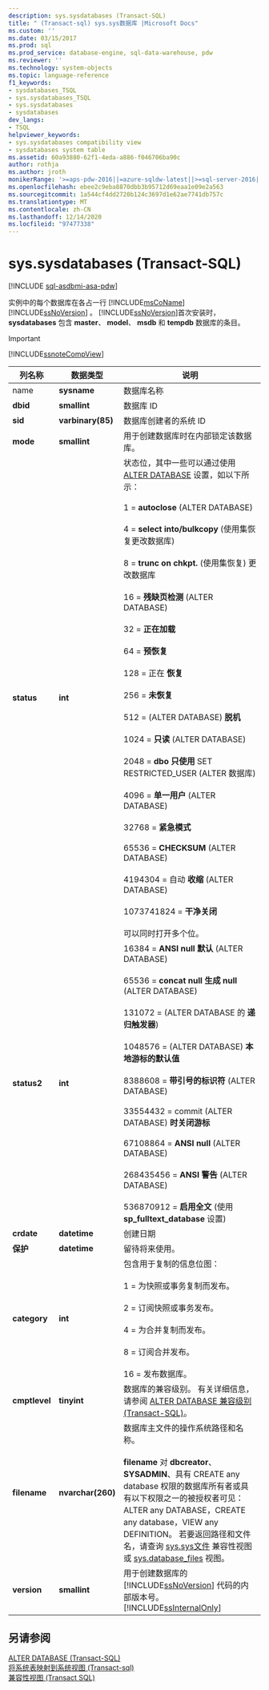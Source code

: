 ```yaml
---
description: sys.sysdatabases (Transact-SQL)
title: " (Transact-sql) sys.sys数据库 |Microsoft Docs"
ms.custom: ''
ms.date: 03/15/2017
ms.prod: sql
ms.prod_service: database-engine, sql-data-warehouse, pdw
ms.reviewer: ''
ms.technology: system-objects
ms.topic: language-reference
f1_keywords:
- sysdatabases_TSQL
- sys.sysdatabases_TSQL
- sys.sysdatabases
- sysdatabases
dev_langs:
- TSQL
helpviewer_keywords:
- sys.sysdatabases compatibility view
- sysdatabases system table
ms.assetid: 60a93880-62f1-4eda-a886-f046706ba90c
author: rothja
ms.author: jroth
monikerRange: '>=aps-pdw-2016||=azure-sqldw-latest||>=sql-server-2016||>=sql-server-linux-2017||=azuresqldb-mi-current'
ms.openlocfilehash: ebee2c9eba8870dbb3b95712d69eaa1e09e2a563
ms.sourcegitcommit: 1a544cf4dd2720b124c3697d1e62ae7741db757c
ms.translationtype: MT
ms.contentlocale: zh-CN
ms.lasthandoff: 12/14/2020
ms.locfileid: "97477338"
---
```

# <a name="syssysdatabases-transact-sql"></a>sys.sysdatabases (Transact-SQL)
[!INCLUDE [sql-asdbmi-asa-pdw](../../includes/applies-to-version/sql-asdbmi-asa-pdw.md)]

  实例中的每个数据库在各占一行 [!INCLUDE[msCoName](../../includes/msconame-md.md)] [!INCLUDE[ssNoVersion](../../includes/ssnoversion-md.md)] 。 [!INCLUDE[ssNoVersion](../../includes/ssnoversion-md.md)]首次安装时， **sysdatabases** 包含 **master**、 **model**、 **msdb** 和 **tempdb** 数据库的条目。  
  
> [!IMPORTANT]  
>  [!INCLUDE[ssnoteCompView](../../includes/ssnotecompview-md.md)]  
  
|列名称|数据类型|说明|  
|-----------------|---------------|-----------------|  
|name|**sysname**|数据库名称|  
|**dbid**|**smallint**|数据库 ID|  
|**sid**|**varbinary(85)**|数据库创建者的系统 ID|  
|**mode**|**smallint**|用于创建数据库时在内部锁定该数据库。|  
|**status**|**int**|状态位，其中一些可以通过使用 [ALTER DATABASE](../../t-sql/statements/alter-database-transact-sql.md) 设置，如以下所示：<br /><br /> 1 = **autoclose** (ALTER DATABASE) <br /><br /> 4 = **select into/bulkcopy** (使用集恢复更改数据库) <br /><br /> 8 = **trunc on chkpt.** (使用集恢复) 更改数据库<br /><br /> 16 = **残缺页检测** (ALTER DATABASE) <br /><br /> 32 = **正在加载**<br /><br /> 64 = **预恢复**<br /><br /> 128 = 正在 **恢复**<br /><br /> 256 = **未恢复**<br /><br /> 512 = (ALTER DATABASE) **脱机**<br /><br /> 1024 = **只读** (ALTER DATABASE) <br /><br /> 2048 = **dbo 只使用** SET RESTRICTED_USER (ALTER 数据库) <br /><br /> 4096 = **单一用户** (ALTER DATABASE) <br /><br /> 32768 = **紧急模式**<br /><br /> 65536 = **CHECKSUM** (ALTER DATABASE) <br /><br /> 4194304 = 自动 **收缩** (ALTER DATABASE) <br /><br /> 1073741824 = **干净关闭**<br /><br /> 可以同时打开多个位。|  
|**status2**|**int**|16384 = **ANSI null 默认** (ALTER DATABASE) <br /><br /> 65536 = **concat null 生成 null** (ALTER DATABASE) <br /><br /> 131072 = (ALTER DATABASE 的 **递归触发器**) <br /><br /> 1048576 = (ALTER DATABASE) **本地游标的默认值**<br /><br /> 8388608 = **带引号的标识符** (ALTER DATABASE) <br /><br /> 33554432 = commit (ALTER DATABASE) **时关闭游标**<br /><br /> 67108864 = **ANSI null** (ALTER DATABASE) <br /><br /> 268435456 = **ANSI 警告** (ALTER DATABASE) <br /><br /> 536870912 = **启用全文** (使用 **sp_fulltext_database** 设置) |  
|**crdate**|**datetime**|创建日期|  
|**保护**|**datetime**|留待将来使用。|  
|**category**|**int**|包含用于复制的信息位图：<br /><br /> 1 = 为快照或事务复制而发布。<br /><br /> 2 = 订阅快照或事务发布。<br /><br /> 4 = 为合并复制而发布。<br /><br /> 8 = 订阅合并发布。<br /><br /> 16 = 发布数据库。|  
|**cmptlevel**|**tinyint**|数据库的兼容级别。 有关详细信息，请参阅 [ALTER DATABASE 兼容级别 (Transact-SQL)](../../t-sql/statements/alter-database-transact-sql-compatibility-level.md)。|  
|**filename**|**nvarchar(260)**|数据库主文件的操作系统路径和名称。<br /><br /> **filename** 对 **dbcreator**、 **SYSADMIN**、具有 CREATE any database 权限的数据库所有者或具有以下权限之一的被授权者可见： ALTER any DATABASE，CREATE any database，VIEW any DEFINITION。 若要返回路径和文件名，请查询 [sys.sys文件](../../relational-databases/system-compatibility-views/sys-sysfiles-transact-sql.md) 兼容性视图或 [sys.database_files](../../relational-databases/system-catalog-views/sys-database-files-transact-sql.md) 视图。|  
|**version**|**smallint**|用于创建数据库的 [!INCLUDE[ssNoVersion](../../includes/ssnoversion-md.md)] 代码的内部版本号。 [!INCLUDE[ssInternalOnly](../../includes/ssinternalonly-md.md)]|  
  
## <a name="see-also"></a>另请参阅  
 [ALTER DATABASE (Transact-SQL)](../../t-sql/statements/alter-database-transact-sql.md)   
 [将系统表映射到系统视图 &#40;Transact-sql&#41;](../../relational-databases/system-tables/mapping-system-tables-to-system-views-transact-sql.md)   
 [兼容性视图 (Transact SQL)](~/relational-databases/system-compatibility-views/system-compatibility-views-transact-sql.md)  
  
  
